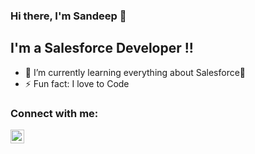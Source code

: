 ### Hi there, I'm Sandeep 👋

## I'm a Salesforce Developer !!

- 🌱 I’m currently learning everything  about Salesforce🤣
- ⚡ Fun fact: I love to Code

### Connect with me:

[<img align="left" alt="codeSTACKr | LinkedIn" width="22px" src="https://cdn.jsdelivr.net/npm/simple-icons@v3/icons/linkedin.svg" />][linkedin]

[linkedin]: https://linkedin.com/in/sandeep-vishwakarma☁️-30a871134
<br />

